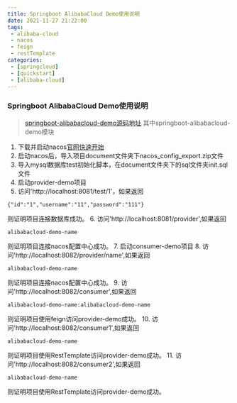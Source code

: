 ```yaml
---
title: Springboot AlibabaCloud Demo使用说明
date: 2021-11-27 21:22:00
tags:
 - alibaba-cloud
 - nacos
 - feign
 - restTemplate
categories:
 - [springcloud]
 - [quickstart]
 - [alibaba-cloud]
---
```

### Springboot AlibabaCloud Demo使用说明

> [springboot-alibabacloud-demo源码地址](https://github.com/mauersu/springboot-demo)  其中springboot-alibabacloud-demo模块

1. 下载并启动nacos[官网快速开始](https://nacos.io/zh-cn/docs/quick-start.html)
2. 启动nacos后，导入项目document文件夹下nacos_config_export.zip文件
3. 导入mysql数据库test初始化脚本，在document文件夹下的sql文件夹init.sql文件
4. 启动provider-demo项目
5. 访问'http://localhost:8081/test/1'，如果返回

```
{"id":"1","username":"11","password":"111"}
```

则证明项目连接数据库成功。
6. 访问'http://localhost:8081/provider',如果返回

```
alibabacloud-demo-name
```

则证明项目连接nacos配置中心成功。
7. 启动consumer-demo项目
8. 访问'http://localhost:8082/provider/name',如果返回

```
alibabacloud-demo-name
```

则证明项目连接nacos配置中心成功。
9. 访问'http://localhost:8082/consumer',如果返回

```
alibabacloud-demo-name:alibabacloud-demo-name
```

则证明项目使用feign访问provider-demo成功。
10. 访问'http://localhost:8082/consumer1',如果返回

```
alibabacloud-demo-name
```

则证明项目使用RestTemplate访问provider-demo成功。
11. 访问'http://localhost:8082/consumer2',如果返回

```
alibabacloud-demo-name
```

则证明项目使用RestTemplate访问provider-demo成功。